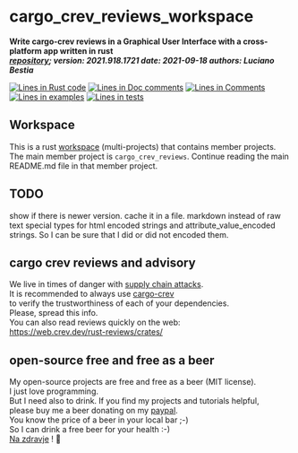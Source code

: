 # cargo_crev_reviews_workspace

[comment]: # (auto_cargo_toml_to_md start)

**Write cargo-crev reviews in a Graphical User Interface with a cross-platform app written in rust**  
***[repository](https://github.com/lucianobestia/cargo_crev_reviews_workspace); version: 2021.918.1721  date: 2021-09-18 authors: Luciano Bestia***  

[comment]: # (auto_cargo_toml_to_md end)

[comment]: # (auto_lines_of_code start)
[![Lines in Rust code](https://img.shields.io/badge/Lines_in_Rust-17897-green.svg)](https://github.com/LucianoBestia/cargo_crev_reviews_workspace/)
[![Lines in Doc comments](https://img.shields.io/badge/Lines_in_Doc_comments-408-blue.svg)](https://github.com/LucianoBestia/cargo_crev_reviews_workspace/)
[![Lines in Comments](https://img.shields.io/badge/Lines_in_comments-209-purple.svg)](https://github.com/LucianoBestia/cargo_crev_reviews_workspace/)
[![Lines in examples](https://img.shields.io/badge/Lines_in_examples-0-yellow.svg)](https://github.com/LucianoBestia/cargo_crev_reviews_workspace/)
[![Lines in tests](https://img.shields.io/badge/Lines_in_tests-0-orange.svg)](https://github.com/LucianoBestia/cargo_crev_reviews_workspace/)

[comment]: # (auto_lines_of_code end)

## Workspace

This is a rust [workspace](https://doc.rust-lang.org/book/ch14-03-cargo-workspaces.html) (multi-projects) that contains member projects.  
The main member project is `cargo_crev_reviews`. Continue reading the main README.md file in that member project.

## TODO

show if there is newer version. cache it in a file.
markdown instead of raw text
special types for html encoded strings and attribute_value_encoded strings. So I can be sure that I did or did not encoded them.  

## cargo crev reviews and advisory

We live in times of danger with [supply chain attacks](https://en.wikipedia.org/wiki/Supply_chain_attack).  
It is recommended to always use [cargo-crev](https://github.com/crev-dev/cargo-crev)  
to verify the trustworthiness of each of your dependencies.  
Please, spread this info.  
You can also read reviews quickly on the web:  
<https://web.crev.dev/rust-reviews/crates/>  

## open-source free and free as a beer

My open-source projects are free and free as a beer (MIT license).  
I just love programming.  
But I need also to drink. If you find my projects and tutorials helpful,  
please buy me a beer donating on my [paypal](https://www.paypal.com/paypalme/LucianoBestia).  
You know the price of a beer in your local bar ;-)  
So I can drink a free beer for your health :-)  
[Na zdravje](https://translate.google.com/?hl=en&sl=sl&tl=en&text=Na%20zdravje&op=translate) ! 🍻
